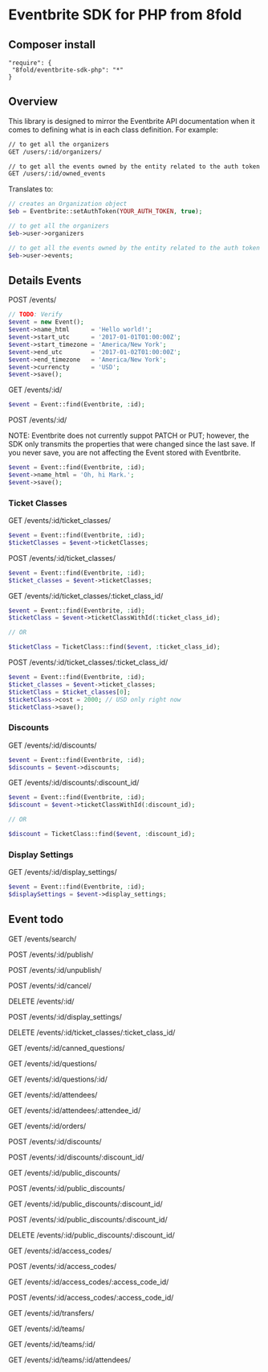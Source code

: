 # Eventbrite SDK for PHP from 8fold

## Composer install

```
"require": {
 "8fold/eventbrite-sdk-php": "*"
}
```

## Overview

This library is designed to mirror the Eventbrite API documentation when it comes to defining what is in each class definition. For example:

```bash
// to get all the organizers
GET /users/:id/organizers/

// to get all the events owned by the entity related to the auth token
GET /users/:id/owned_events
```

Translates to:

```php
// creates an Organization object
$eb = Eventbrite::setAuthToken(YOUR_AUTH_TOKEN, true);

// to get all the organizers
$eb->user->organizers

// to get all the events owned by the entity related to the auth token
$eb->user->events;
```

## Details Events

POST /events/

```php
// TODO: Verify
$event = new Event();
$event->name_html      = 'Hello world!';
$event->start_utc      = '2017-01-01T01:00:00Z';
$event->start_timezone = 'America/New York';
$event->end_utc        = '2017-01-02T01:00:00Z';
$event->end_timezone   = 'America/New York';
$event->currencty      = 'USD';
$event->save();
```

GET /events/:id/

```php
$event = Event::find(Eventbrite, :id);
```

POST /events/:id/

NOTE: Eventbrite does not currently suppot PATCH or PUT; however, the SDK only transmits the properties that were changed since the last save. If you never save, you are not affecting the Event stored with Eventbrite.

```php
$event = Event::find(Eventbrite, :id);
$event->name_html = 'Oh, hi Mark.';
$event->save();
```

### Ticket Classes

GET /events/:id/ticket_classes/

```php
$event = Event::find(Eventbrite, :id);
$ticketClasses = $event->ticketClasses;
```

POST /events/:id/ticket_classes/

```php
$event = Event::find(Eventbrite, :id);
$ticket_classes = $event->ticketClasses;
```

GET /events/:id/ticket_classes/:ticket_class_id/

```php
$event = Event::find(Eventbrite, :id);
$ticketClass = $event->ticketClassWithId(:ticket_class_id);

// OR

$ticketClass = TicketClass::find($event, :ticket_class_id);
```

POST /events/:id/ticket_classes/:ticket_class_id/

```php
$event = Event::find(Eventbrite, :id);
$ticket_classes = $event->ticket_classes;
$ticketClass = $ticket_classes[0];
$ticketClass->cost = 2000; // USD only right now
$ticketClass->save();
```

### Discounts

GET /events/:id/discounts/

```php
$event = Event::find(Eventbrite, :id);
$discounts = $event->discounts;
```

GET /events/:id/discounts/:discount_id/

```php
$event = Event::find(Eventbrite, :id);
$discount = $event->ticketClassWithId(:discount_id);

// OR

$discount = TicketClass::find($event, :discount_id);
```

### Display Settings

GET /events/:id/display_settings/

```php
$event = Event::find(Eventbrite, :id);
$displaySettings = $event->display_settings;
```

## Event todo

GET /events/search/

POST /events/:id/publish/

POST /events/:id/unpublish/

POST /events/:id/cancel/

DELETE /events/:id/

POST /events/:id/display_settings/

DELETE /events/:id/ticket_classes/:ticket_class_id/

GET /events/:id/canned_questions/

GET /events/:id/questions/

GET /events/:id/questions/:id/

GET /events/:id/attendees/

GET /events/:id/attendees/:attendee_id/

GET /events/:id/orders/

POST /events/:id/discounts/

POST /events/:id/discounts/:discount_id/

GET /events/:id/public_discounts/

POST /events/:id/public_discounts/

GET /events/:id/public_discounts/:discount_id/

POST /events/:id/public_discounts/:discount_id/

DELETE /events/:id/public_discounts/:discount_id/

GET /events/:id/access_codes/

POST /events/:id/access_codes/

GET /events/:id/access_codes/:access_code_id/

POST /events/:id/access_codes/:access_code_id/

GET /events/:id/transfers/

GET /events/:id/teams/

GET /events/:id/teams/:id/

GET /events/:id/teams/:id/attendees/